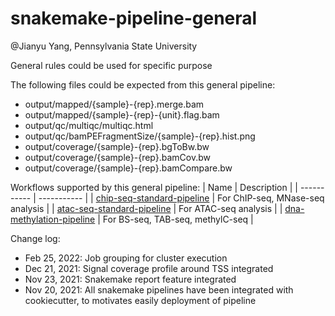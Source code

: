 # snakemake-pipeline-general

@Jianyu Yang, Pennsylvania State University

General rules could be used for specific purpose

The following files could be expected from this general pipeline:
- output/mapped/{sample}-{rep}.merge.bam
- output/mapped/{sample}-{rep}-{unit}.flag.bam
- output/qc/multiqc/multiqc.html
- output/qc/bamPEFragmentSize/{sample}-{rep}.hist.png
- output/coverage/{sample}-{rep}.bgToBw.bw
- output/coverage/{sample}-{rep}.bamCov.bw
- output/coverage/{sample}-{rep}.bamCompare.bw

Workflows supported by this general pipeline:
| Name      | Description |
| ----------- | ----------- |
| [chip-seq-standard-pipeline](https://github.com/yztxwd/chip-seq-standard-pipeline) | For ChIP-seq, MNase-seq analysis |
| [atac-seq-standard-pipeline](https://github.com/yztxwd/atac-seq-standard-pipeline) | For ATAC-seq analysis |
| [dna-methylation-pipeline](https://github.com/yztxwd/dna-methylation-pipeline) | For BS-seq, TAB-seq, methylC-seq |

Change log:
- Feb 25, 2022: Job grouping for cluster execution
- Dec 21, 2021: Signal coverage profile around TSS integrated
- Nov 23, 2021: Snakemake report feature integrated 
- Nov 20, 2021: All snakemake pipelines have been integrated with cookiecutter, to motivates easily deployment of pipeline
